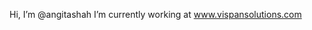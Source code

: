 Hi, I’m @angitashah
I’m currently working at www.vispansolutions.com

<!---
angitashah/angitashah is a ✨ special ✨ repository because its `README.md` (this file) appears on your GitHub profile.
You can click the Preview link to take a look at your changes.
--->
